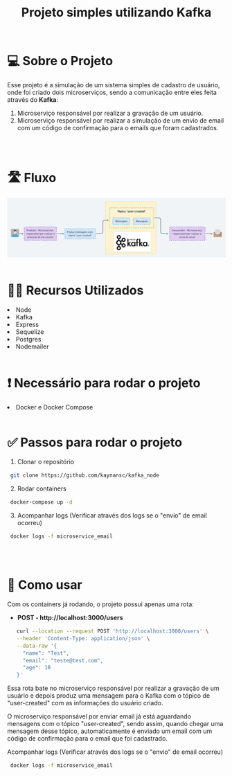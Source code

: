 <br />
<div align="center">
  <h1 align="center">Projeto simples utilizando Kafka</h1>
</div>
<br />

# 💻 Sobre o Projeto
Esse projeto é a simulação de um sistema simples de cadastro de usuário, onde foi criado dois microserviços, sendo a comunicação entre eles feita através do <b>Kafka</b>: 

 1) Microserviço responsável por realizar a gravação de um usuário.
 2) Microserviço responsável por realizar a simulação de um envio de email com um código de confirmação para o emails que foram cadastrados. 

<br />
<br />

# 🛣 Fluxo
<img src="./docs/fluxo.png" alt="Fluxo"/>

<br />
<br />

# 👨‍💻 Recursos Utilizados
<li>Node
<li>Kafka
<li>Express
<li>Sequelize
<li>Postgres
<li>Nodemailer

<br />
<br />

# ❗ Necessário para rodar o projeto
<li>Docker e Docker Compose

<br />
<br />

# ✅ Passos para rodar o projeto
1. Clonar o repositório
  ```sh
   git clone https://github.com/kaynansc/kafka_node
  ```
2. Rodar containers
  ```sh
   docker-compose up -d
  ```
3. Acompanhar logs (Verificar através dos logs se o "envio" de email ocorreu)
  ```sh
   docker logs -f microservice_email
  ```

<br />
<br />

# 🔑 Como usar
Com os containers já rodando, o projeto possui apenas uma rota:

- <b>POST - http://localhost:3000/users</b>
```sh
   curl --location --request POST 'http://localhost:3000/users' \
   --header 'Content-Type: application/json' \
   --data-raw '{
     "name": "Test",
     "email": "teste@test.com",
     "age": 18
   }'
  ```
Essa rota bate no microserviço responsável por realizar a gravação de um usuário e depois produz uma mensagem para o Kafka com o tópico de "user-created" com as informações do usuário criado. 

O microserviço responsável por enviar email já está aguardando mensagens com o tópico "user-created", sendo assim, quando chegar uma mensagem desse tópico, automaticamente é enviado um email com um código de confirmação para o email que foi cadastrado. 

Acompanhar logs (Verificar através dos logs se o "envio" de email ocorreu)
  ```sh
   docker logs -f microservice_email
  ```

